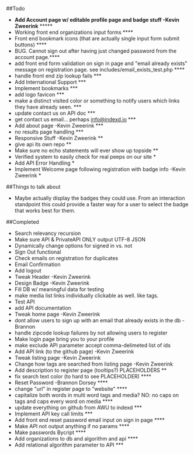 ##Todo
- __Add Account page w/ editable profile page and badge stuff -Kevin Zweerink__ *****
- Working front end organizations input forms ****
- Front end bookmark icons (that are actually single input form submit buttons) ****
- BUG. Cannot sign out after having just changed password from the account page.****
- add front end form validation on sign in page and "email already exists" message on registration page. see includes/email_exists_test.php **** 
- handle front end zip lookup fails ***
- Add International Support ***
- Implement bookmarks ***
- add logo favicon ***
- make a distinct visited color or something to notify users which links they have already seen. ***
- update contact us on API doc ***
- get contact us email… perhaps info@indexd.io ***
- Add about page -Kevin Zweerink ***
- no results page handling ***
- Responsive Stuff -Kevin Zweerink **
- give api its own repo **
- Make sure no echo statements will ever show up topside **
- Verified system to easily check for real peeps on our site *
- Add API Error Handling *
- Implement Welcome page following registration with badge info -Kevin Zweerink *


##Things to talk about
- Maybe actually display the badges they could use. From an interaction standpoint this could provide a faster way for a user to select the badge that works best for them. 


##Completed

- Search relevancy recursion
- Make sure API & PrivateAPI ONLY output UTF-8 JSON
- Dynamically change options for signed in vs. not
- Sign Out functional
- Check emails on registration for duplicates
- Email Confirmation
- Add logout
- Tweak Header -Kevin Zweerink
- Design Badge -Kevin Zweerink
- Fill DB w/ meaningful data for testing
- make media list links individually clickable as well. like tags.
- Test API
- add API documentation
- Tweak home page -Kevin Zweerink
- dont allow users to sign up with an email that already exists in the db -Brannon
- handle zipcode lookup failures by not allowing users to register
- Make login page bring you to your profile
- make exclude API parameter accept comma-delimeted list of ids
- Add API link (to the github page)  -Kevin Zweerink 
- Tweak listing page -Kevin Zweerink
- Change how tags are searched from listing page -Kevin Zweerink
- Add description to register page (tooltips?) PLACEHOLDERS **
- fix search text color (to hard to see PLACEHOLDER) ****
- Reset Password -Brannon Dorsey ****
- change "url" in register page to "website" ****
- capitalize both words in multi word tags and media?
NO: no caps on tags and caps every word on media ****
- update everything on github from AWU to indexd ***
- Implement API key call limits ***
- Add front end reset password email input on sign in page ****
- Make API not output anything if no params ****
- Make passwords Bycript ****
- Add organizations to db and algorithm and api ****
- Add relational algorithm parameter to API ***
